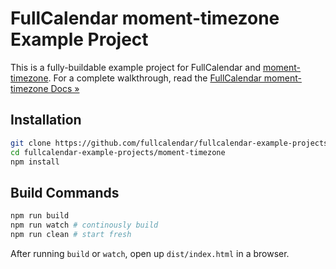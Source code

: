 
# FullCalendar moment-timezone Example Project

This is a fully-buildable example project for FullCalendar and [moment-timezone](https://momentjs.com/timezone/). For a complete walkthrough, read the [FullCalendar moment-timezone Docs &raquo;](https://fullcalendar.io/docs/moment-plugins#moment-timezone)

## Installation

```bash
git clone https://github.com/fullcalendar/fullcalendar-example-projects.git
cd fullcalendar-example-projects/moment-timezone
npm install
```

## Build Commands

```bash
npm run build
npm run watch # continously build
npm run clean # start fresh
```

After running `build` or `watch`, open up `dist/index.html` in a browser.

